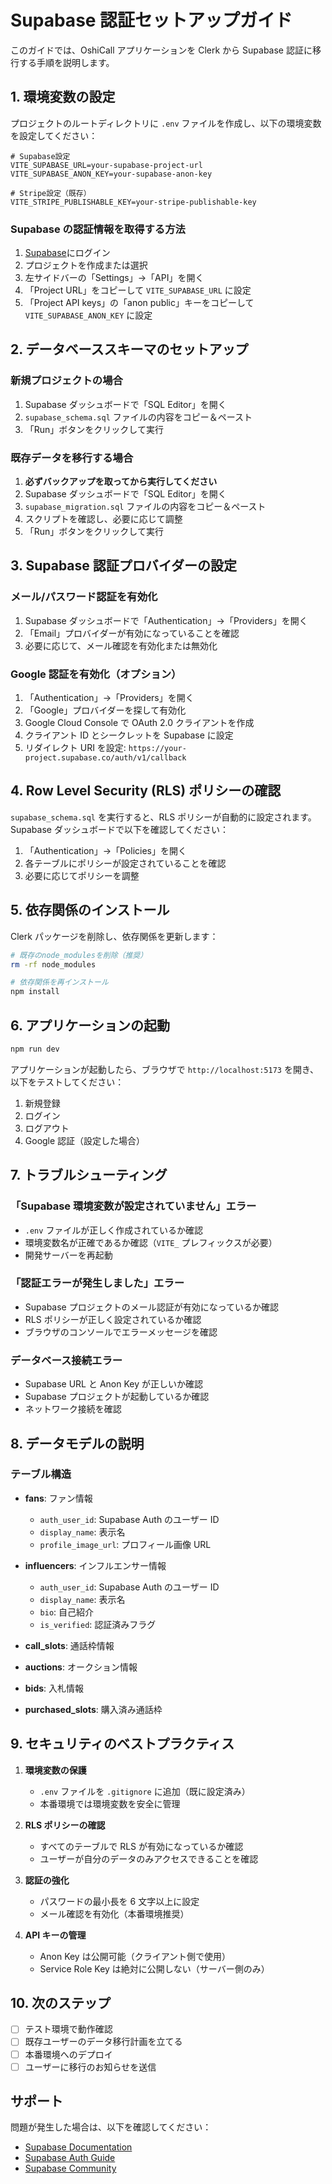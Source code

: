 # Supabase 認証セットアップガイド

このガイドでは、OshiCall アプリケーションを Clerk から Supabase 認証に移行する手順を説明します。

## 1. 環境変数の設定

プロジェクトのルートディレクトリに `.env` ファイルを作成し、以下の環境変数を設定してください：

```env
# Supabase設定
VITE_SUPABASE_URL=your-supabase-project-url
VITE_SUPABASE_ANON_KEY=your-supabase-anon-key

# Stripe設定（既存）
VITE_STRIPE_PUBLISHABLE_KEY=your-stripe-publishable-key
```

### Supabase の認証情報を取得する方法

1. [Supabase](https://supabase.com/)にログイン
2. プロジェクトを作成または選択
3. 左サイドバーの「Settings」→「API」を開く
4. 「Project URL」をコピーして `VITE_SUPABASE_URL` に設定
5. 「Project API keys」の「anon public」キーをコピーして `VITE_SUPABASE_ANON_KEY` に設定

## 2. データベーススキーマのセットアップ

### 新規プロジェクトの場合

1. Supabase ダッシュボードで「SQL Editor」を開く
2. `supabase_schema.sql` ファイルの内容をコピー＆ペースト
3. 「Run」ボタンをクリックして実行

### 既存データを移行する場合

1. **必ずバックアップを取ってから実行してください**
2. Supabase ダッシュボードで「SQL Editor」を開く
3. `supabase_migration.sql` ファイルの内容をコピー＆ペースト
4. スクリプトを確認し、必要に応じて調整
5. 「Run」ボタンをクリックして実行

## 3. Supabase 認証プロバイダーの設定

### メール/パスワード認証を有効化

1. Supabase ダッシュボードで「Authentication」→「Providers」を開く
2. 「Email」プロバイダーが有効になっていることを確認
3. 必要に応じて、メール確認を有効化または無効化

### Google 認証を有効化（オプション）

1. 「Authentication」→「Providers」を開く
2. 「Google」プロバイダーを探して有効化
3. Google Cloud Console で OAuth 2.0 クライアントを作成
4. クライアント ID とシークレットを Supabase に設定
5. リダイレクト URI を設定: `https://your-project.supabase.co/auth/v1/callback`

## 4. Row Level Security (RLS) ポリシーの確認

`supabase_schema.sql` を実行すると、RLS ポリシーが自動的に設定されます。
Supabase ダッシュボードで以下を確認してください：

1. 「Authentication」→「Policies」を開く
2. 各テーブルにポリシーが設定されていることを確認
3. 必要に応じてポリシーを調整

## 5. 依存関係のインストール

Clerk パッケージを削除し、依存関係を更新します：

```bash
# 既存のnode_modulesを削除（推奨）
rm -rf node_modules

# 依存関係を再インストール
npm install
```

## 6. アプリケーションの起動

```bash
npm run dev
```

アプリケーションが起動したら、ブラウザで `http://localhost:5173` を開き、以下をテストしてください：

1. 新規登録
2. ログイン
3. ログアウト
4. Google 認証（設定した場合）

## 7. トラブルシューティング

### 「Supabase 環境変数が設定されていません」エラー

- `.env` ファイルが正しく作成されているか確認
- 環境変数名が正確であるか確認（`VITE_` プレフィックスが必要）
- 開発サーバーを再起動

### 「認証エラーが発生しました」エラー

- Supabase プロジェクトのメール認証が有効になっているか確認
- RLS ポリシーが正しく設定されているか確認
- ブラウザのコンソールでエラーメッセージを確認

### データベース接続エラー

- Supabase URL と Anon Key が正しいか確認
- Supabase プロジェクトが起動しているか確認
- ネットワーク接続を確認

## 8. データモデルの説明

### テーブル構造

- **fans**: ファン情報
  - `auth_user_id`: Supabase Auth のユーザー ID
  - `display_name`: 表示名
  - `profile_image_url`: プロフィール画像 URL
- **influencers**: インフルエンサー情報

  - `auth_user_id`: Supabase Auth のユーザー ID
  - `display_name`: 表示名
  - `bio`: 自己紹介
  - `is_verified`: 認証済みフラグ

- **call_slots**: 通話枠情報
- **auctions**: オークション情報
- **bids**: 入札情報
- **purchased_slots**: 購入済み通話枠

## 9. セキュリティのベストプラクティス

1. **環境変数の保護**

   - `.env` ファイルを `.gitignore` に追加（既に設定済み）
   - 本番環境では環境変数を安全に管理

2. **RLS ポリシーの確認**

   - すべてのテーブルで RLS が有効になっているか確認
   - ユーザーが自分のデータのみアクセスできることを確認

3. **認証の強化**

   - パスワードの最小長を 6 文字以上に設定
   - メール確認を有効化（本番環境推奨）

4. **API キーの管理**
   - Anon Key は公開可能（クライアント側で使用）
   - Service Role Key は絶対に公開しない（サーバー側のみ）

## 10. 次のステップ

- [ ] テスト環境で動作確認
- [ ] 既存ユーザーのデータ移行計画を立てる
- [ ] 本番環境へのデプロイ
- [ ] ユーザーに移行のお知らせを送信

## サポート

問題が発生した場合は、以下を確認してください：

- [Supabase Documentation](https://supabase.com/docs)
- [Supabase Auth Guide](https://supabase.com/docs/guides/auth)
- [Supabase Community](https://github.com/supabase/supabase/discussions)
